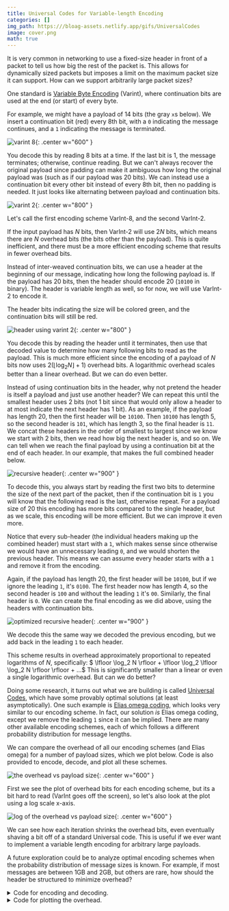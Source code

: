 ```yaml
---
title: Universal Codes for Variable-length Encoding
categories: []  
img_path: https:///bloag-assets.netlify.app/gifs/UniversalCodes
image: cover.png  
math: true  
---
```


It is very common in networking to use a fixed-size header in front of a packet to tell us how big the rest of the packet is. This allows for dynamically sized packets but imposes a limit on the maximum packet size it can support. How can we support arbitrarily large packet sizes?

One standard is [Variable Byte Encoding](https://en.wikipedia.org/wiki/Variable-length_quantity) (Varint), where continuation bits are used at the end (or start) of every byte.

For example, we might have a payload of 14 bits (the gray `x`s below). We insert a continuation bit (red) every 8th bit, with a `0` indicating the message continues, and a `1` indicating the message is terminated.

![varint 8](varint-8.png){: .center w="600" }

You decode this by reading 8 bits at a time. If the last bit is 1, the message terminates; otherwise, continue reading. But we can't always recover the original payload since padding can make it ambiguous how long the original payload was (such as if our payload was 20 bits). We can instead use a continuation bit every other bit instead of every 8th bit, then no padding is needed. It just looks like alternating between payload and continuation bits.

![varint 2](varint-2.png){: .center w="800" }

Let's call the first encoding scheme VarInt-8, and the second VarInt-2.

If the input payload has $N$ bits, then VarInt-2 will use $2N$ bits, which means there are $N$ overhead bits (the bits other than the payload). This is quite inefficient, and there must be a more efficient encoding scheme that results in fewer overhead bits. 

Instead of inter-weaved continuation bits, we can use a header at the beginning of our message, indicating how long the following payload is. If the payload has 20 bits, then the header should encode 20 (`10100` in binary). The header is variable length as well, so for now, we will use VarInt-2 to encode it.

The header bits indicating the size will be colored green, and the continuation bits will still be red. 

![header using varint 2](header_varint-2.png){: .center w="800" }

You decode this by reading the header until it terminates, then use that decoded value to determine how many following bits to read as the payload. This is much more efficient since the encoding of a payload of $N$ bits now uses $2 (\lfloor \log_2 N \rfloor + 1)$ overhead bits. A logarithmic overhead scales better than a linear overhead. But we can do even better.

Instead of using continuation bits in the header, why not pretend the header is itself a payload and just use another header? We can repeat this until the smallest header uses 2 bits (not 1 bit since that would only allow a header to at most indicate the next header has 1 bit). As an example, if the payload has length 20, then the first header will be `10100`. Then `10100` has length 5, so the second header is `101`, which has length 3, so the final header is `11`. We concat these headers in the order of smallest to largest since we know we start with 2 bits, then we read how big the next header is, and so on. We can tell when we reach the final payload by using a continuation bit at the end of each header. In our example, that makes the full combined header below.

![recursive header](recursive_header.png){: .center w="900" }

To decode this, you always start by reading the first two bits to determine the size of the next part of the packet, then if the continuation bit is `1` you will know that the following read is the last, otherwise repeat. For a payload size of 20 this encoding has more bits compared to the single header, but as we scale, this encoding will be more efficient. But we can improve it even more.

Notice that every sub-header (the individual headers making up the combined header) must start with a `1`, which makes sense since otherwise we would have an unnecessary leading `0`, and we would shorten the previous header. This means we can assume every header starts with a `1` and remove it from the encoding.

Again, if the payload has length 20, the first header will be `10100`, but if we ignore the leading `1`, it's `0100`. The first header now has length 4, so the second header is `100` and without the leading `1` it's `00`. Similarly, the final header is `0`. We can create the final encoding as we did above, using the headers with continuation bits.

![optimized recursive header](optimized_recursive_header.png){: .center w="900" }

We decode this the same way we decoded the previous encoding, but we add back in the leading `1` to each header.

This scheme results in overhead approximately proportional to repeated logarithms of $N$, specifically: $ \lfloor \log_2 N \rfloor + \lfloor \log_2 \lfloor \log_2 N \rfloor \rfloor + ...$ This is significantly smaller than a linear or even a single logarithmic overhead. But can we do better?

Doing some research, it turns out what we are building is called [Universal Codes](https://en.wikipedia.org/wiki/Universal_code_(data_compression)), which have some provably optimal solutions (at least asymptotically). One such example is [Elias omega coding](https://en.wikipedia.org/wiki/Elias_omega_coding), which looks very similar to our encoding scheme. In fact, our solution _is_ Elias omega coding, except we remove the leading `1` since it can be implied. There are many other available encoding schemes, each of which follows a different probability distribution for message lengths.

We can compare the overhead of all our encoding schemes (and Elias omega) for a number of payload sizes, which we plot below. Code is also provided to encode, decode, and plot all these schemes.

![the overhead vs payload size](linear_overhead.png){: .center w="600" }

First we see the plot of overhead bits for each encoding scheme, but its a bit hard to read (VarInt goes off the screen), so let's also look at the plot using a log scale x-axis.

![log of the overhead vs payload size](log_overhead.png){: .center w="600" }

We can see how each iteration shrinks the overhead bits, even eventually shaving a bit off of a standard Universal code. This is useful if we ever want to implement a variable length encoding for arbitrary large payloads.

A future exploration could be to analyze optimal encoding schemes when the probability distribution of message sizes is known. For example, if most messages are between 1GB and 2GB, but others are rare, how should the header be structured to minimize overhead?


<details markdown=1><summary markdown="span">
Code for encoding and decoding.
 </summary>

``` python
def binary_string(n: int) -> str:
    """Convert an integer to its binary string representation without the '0b' prefix."""
    return bin(n)[2:]


#########################################
# Scheme 1: Continuation Bits Every k Bits
#########################################


def encode_continuation_bits(payload: str, k: int) -> str:
    """Encodes a binary payload by inserting continuation bits every k bits."""
    # Pad the payload to be a multiple of k bits
 payload = "0" * ((k - (len(payload) % k)) % k) + payload

 encoded = []
    for i in range(0, len(payload), k):
 encoded.append(payload[i : i + k])
 encoded.append("1")  # Add continuation bit

 encoded[-1] = "0"  # Last continuation bit becomes a termination bit
    return "".join(encoded)


def decode_continuation_bits(encoded: str, k: int) -> str:
    """Decodes a binary string encoded with continuation bits every k bits."""
 pos = 0
 decoded_bits = []

    while pos + k <= len(encoded):
 decoded_bits.append(encoded[pos : pos + k])
 pos += k

        if encoded[pos] == "0":  # Termination marker
            break
 pos += 1  # Skip the continuation marker

    return "".join(decoded_bits)


#########################################
# Scheme 2: Single Header with Interleaved Continuation Bits
#########################################


def encode_single_header(payload: str) -> str:
    """Encodes a binary payload with a single interleaved header."""
 header = "".join(bit + "0" for bit in binary_string(len(payload)))[:-1] + "1"
    return header + payload


def decode_single_header(encoded: str) -> str:
    """Decodes a binary string encoded with a single interleaved header."""
 pos = 0
 header_bits = ""

    while pos < len(encoded) - 1:
 header_bits += encoded[pos]
 pos += 2  # Skip continuation bits
        if encoded[pos - 1] == "1":  # End of header
            break

 payload_length = int(header_bits, 2)
    return encoded[pos : pos + payload_length]


#########################################
# Scheme 3: Multi-Level Header (Non-Optimized)
#########################################


def encode_multi_level_header(payload: str) -> str:
    """Encodes a binary payload using a multi-level header."""
 headers = []
 current = len(payload)

    while True:
 header = binary_string(current)
 headers.append(header)
        if len(header) == 2:
            break
 current = len(header)

 encoded_header = "".join(header + "0" for header in reversed(headers))[:-1] + "1"
    return encoded_header + payload


def decode_multi_level_header(encoded: str) -> str:
    """Decodes a binary string encoded with a multi-level header."""
 pos, header_length = 0, 2

    while True:
 header = encoded[pos : pos + header_length]
 pos += header_length

        if encoded[pos] == "1":
            break

 pos += 1  # Skip continuation bit
 header_length = int(header, 2)

    return encoded[pos + 1 : pos + 1 + int(header, 2)]


#########################################
# Scheme 4: Optimized Multi-Level Header (Drop Leading '1')
#########################################


def encode_optimized_multi_level_header(payload: str) -> str:
    """Encodes a binary payload using an optimized multi-level header that drops the leading '1'."""
 headers = []
 current = len(payload)

    while True:
 header = binary_string(current)[1:]
 headers.append(header)
        if len(header) == 1:
            break
 current = len(header)

 encoded_header = "".join(header + "0" for header in reversed(headers))[:-1] + "1"
    return encoded_header + payload


def decode_optimized_multi_level_header(encoded: str) -> str:
    """Decodes a binary string encoded with an optimized multi-level header."""
 pos, header_length = 0, 1

    while True:
 header = encoded[pos : pos + header_length]
 pos += header_length

        if encoded[pos] == "1":
            break

 pos += 1  # Skip continuation bit
 header_length = int("1" + header, 2)

    return encoded[pos + 1 : pos + 1 + int("1" + header, 2)]


#########################################
# Scheme 5: Elias Omega Coding
#########################################


def encode_elias_omega(payload: str) -> str:
    """Encodes a binary payload using Elias Omega coding."""
 N = len(payload)
 code = "0"

    while N > 1:
 code = binary_string(N) + code
 N = len(binary_string(N)) - 1

    return code + payload


def decode_elias_omega(encoded: str) -> str:
    """Decodes a binary string encoded with Elias Omega coding."""
 pos, N = 0, 1

    while encoded[pos] == "1":
 read_range = N + 1
        if pos + read_range > len(encoded):
            raise ValueError("Malformed encoding: unexpected end before payload.")
 N = int(encoded[pos : pos + read_range], 2)
 pos += read_range

    return encoded[pos + 1 : pos + 1 + N]


#########################################
# Examples
#########################################

if __name__ == "__main__":
 test_payloads = [
        "10001",
        "101010",
        "1100110011",
        "111000111000111",
        "0" * 20,
        "1" * 37,
 ]
 schemes = [
 (
            "Scheme 1 (k=7)",
            lambda p: encode_continuation_bits(p, 4),
            lambda p: decode_continuation_bits(p, 4),
 ),
 (
            "Scheme 1 (k=1)",
            lambda p: encode_continuation_bits(p, 1),
            lambda p: decode_continuation_bits(p, 1),
 ),
 ("Scheme 2 (Single Header)", encode_single_header, decode_single_header),
 (
            "Scheme 3 (Multi-Level Header)",
 encode_multi_level_header,
 decode_multi_level_header,
 ),
 (
            "Scheme 4 (Optimized Multi-Level Header)",
 encode_optimized_multi_level_header,
 decode_optimized_multi_level_header,
 ),
 ("Scheme 5 (Elias Omega)", encode_elias_omega, decode_elias_omega),
 ]

    for name, encode_fn, decode_fn in schemes:
        print(f"--- Testing {name} ---")
        for payload in test_payloads:
 encoded = encode_fn(payload)
 decoded = decode_fn(encoded)

            print(f"\tPayload:\t{payload}")
            print(f"\tEncoded:\t{encoded}")
            print(f"\tDecoded:\t{decoded}")

            print(
                f"payload len={len(payload):3d} encoded len={len(encoded):3d} overhead={len(encoded)-len(payload):3d}"
 )
        print()
```
</details>

<details markdown=1><summary markdown="span">
Code for plotting the overhead.
 </summary>

``` python
import matplotlib.pyplot as plt
from schemes import *

# Define a larger payload range for better resolution
payload_lengths = list(range(2, 100000))

# Define the encoding schemes
schemes = [
 ("VarInt-8", lambda p: encode_continuation_bits(p, 8)),
 ("VarInt-2", lambda p: encode_continuation_bits(p, 1)),
 ("Header with 2-VarInt", encode_single_header),
 ("Recursive Headers", encode_multi_level_header),
 ("Optimized Recursive Headers", encode_optimized_multi_level_header),
 ("Elias Omega", encode_elias_omega),
]

# Define a threshold for maximum overhead
max_overhead = 50

# Compute overhead for each scheme, stopping when overhead exceeds the threshold
overhead_data = {}
valid_payload_lengths = {}

for name, encode_fn in schemes:
 overhead_values = []
 payload_lengths_filtered = []

    for length in payload_lengths:
 payload = "1" * length  # Use a simple payload of all 1s
 encoded = encode_fn(payload)
 overhead = len(encoded) - length

        if overhead > max_overhead:
            break  # Stop collecting data once overhead exceeds the threshold

 overhead_values.append(overhead)
 payload_lengths_filtered.append(length)

 overhead_data[name] = overhead_values
 valid_payload_lengths[name] = payload_lengths_filtered

# Create the plot
plt.figure(figsize=(12, 7))

# Use distinct line styles and make them more visible
colors = plt.get_cmap("Dark2").colors  # Deep, slightly muted colors
max_x = max(max(lengths) for lengths in valid_payload_lengths.values())

for i, (name, overhead) in enumerate(overhead_data.items()):
 plt.plot(
 valid_payload_lengths[name],
 overhead,
        label=name,
        color=colors[i % len(colors)],
        linewidth=2,
 )

# Improve plot aesthetics
plt.xlabel("Payload Length (bits)", fontsize=14)
plt.ylabel("Overhead (bits)", fontsize=14)
plt.title(
    f"Encoding Overhead vs. Payload Length",
    fontsize=16,
)
plt.legend(fontsize=12, loc="upper left")
plt.grid(True, linestyle="--", linewidth=0.5)
# plt.xscale("log")  # Use logarithmic scale for better visualization of trends
plt.ylim(0, max_overhead)  # Adjust y-limit slightly above max_overhead
plt.xlim(2, max_x)  # Set x-limit to the max valid payload length

# Remove top and right border lines
ax = plt.gca()
ax.spines["top"].set_visible(False)
ax.spines["right"].set_visible(False)

plt.show()
```
</details>
